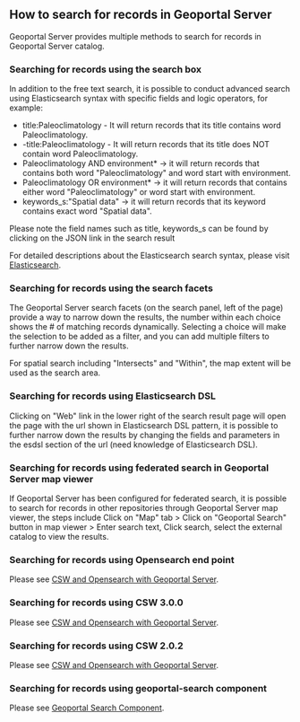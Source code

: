 ## How to search for records in Geoportal Server

Geoportal Server provides multiple methods to search for records in Geoportal Server catalog.

### Searching for records using the search box

In addition to the free text search, it is possible to conduct advanced search using Elasticsearch syntax with specific fields and logic operators, for example:

 * title:Paleoclimatology - It will return records that its title contains word Paleoclimatology.
 * -title:Paleoclimatology - It will return records that its title does NOT contain word Paleoclimatology.
 * Paleoclimatology AND environment* ->  it will return records that contains both word "Paleoclimatology" and word start with environment.
 * Paleoclimatology OR environment* ->  it will return records that contains either word "Paleoclimatology" or word start with environment.
 * keywords_s:"Spatial data" ->  it will return records that its keyword contains exact word "Spatial data".
 
Please note the field names such as title, keywords_s can be found by clicking on the JSON link in the search result

For detailed descriptions about the Elasticsearch search syntax, please visit [Elasticsearch](https://www.elastic.co/guide/en/elasticsearch/reference/current/query-dsl-query-string-query.html).

### Searching for records using the search facets

The Geoportal Server search facets (on the search panel, left of the page) provide a way to narrow down the results, the number within each choice shows the # of matching records dynamically. Selecting a choice will make the selection to be added as a filter, and you can add multiple filters to further narrow down the results. 

For spatial search including "Intersects" and "Within", the map extent will be used as the search area.

### Searching for records using Elasticsearch DSL
 
Clicking on "Web" link in the lower right of the search result page will open the page with the url shown in Elasticsearch DSL pattern, it is possible to further narrow down the results by changing the fields and parameters in the esdsl section of the url (need knowledge of Elasticsearch DSL).

### Searching for records using federated search in Geoportal Server map viewer
If Geoportal Server has been configured for federated search, it is possible to search for records in other repositories through Geoportal Server map viewer, the steps include Click on "Map" tab > Click on "Geoportal Search" button in map viewer > Enter search text, Click search, select the external catalog to view the results.

### Searching for records using Opensearch end point
Please see [CSW and Opensearch with Geoportal Server](https://github.com/Esri/geoportal-server-catalog/wiki/CSW-and-Opensearch-with-Geoportal).  
  
### Searching for records using CSW 3.0.0
Please see [CSW and Opensearch with Geoportal Server](https://github.com/Esri/geoportal-server-catalog/wiki/CSW-and-Opensearch-with-Geoportal).  

### Searching for records using CSW 2.0.2
Please see [CSW and Opensearch with Geoportal Server](https://github.com/Esri/geoportal-server-catalog/wiki/CSW-and-Opensearch-with-Geoportal).  

### Searching for records using geoportal-search component
Please see [Geoportal Search Component](https://github.com/Esri/geoportal-server-catalog/wiki/Geoportal-Search-Component).  